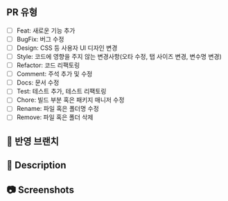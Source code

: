 ## PR 유형

- [ ] Feat: 새로운 기능 추가
- [ ] BugFix: 버그 수정
- [ ] Design: CSS 등 사용자 UI 디자인 변경
- [ ] Style: 코드에 영향을 주지 않는 변경사항(오타 수정, 탭 사이즈 변경, 변수명 변경)
- [ ] Refactor: 코드 리팩토링
- [ ] Comment: 주석 추가 및 수정
- [ ] Docs: 문서 수정
- [ ] Test: 테스트 추가, 테스트 리팩토링
- [ ] Chore: 빌드 부분 혹은 패키지 매니저 수정
- [ ] Rename: 파일 혹은 폴더명 수정
- [ ] Remove: 파일 혹은 폴더 삭제

## 🔧 반영 브랜치

<!-- ex) feature/login -> develop -->

## 💬 Description

<!-- 리뷰하는 사람이 봐야할 내용을 작성해주세요. -->
<!-- 구현 한 기능에 대해 작성해 주세요. -->

## 📷 Screenshots

<!--스크린샷으로 보여줄 수 있는 이미지가 있다면 첨부해주세요!-->
<!-- 스크린샷은 선택사항입니다. -->

<!--
맨 마지막 줄에 아래 이슈
Fixes: 이슈 수정중 (아직 해결되지 않은 경우)
Resolves: 이슈를 해결했을 때 사용
Ref: 참고할 이슈가 있을 때 사용
Related to: 해당 커밋에 관련된 이슈번호 (아직 해결되지 않은 경우)

-여러 이슈를 입력시 comma(,) 단위로 구분해주세요
ex) Close #10, Resolves #123 -->
